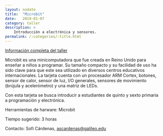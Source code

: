```yaml
---
layout: nodate
title:  "Microbit"
date:   2019-01-07
category: taller
description: >
    Introducción a electrónica y sensores.
permalink: /:categories/:title.html
---
```


<a href="{{ site.url }}assets/microbit-info.pdf">Información completa del taller</a>

Microbit es una minicomputadora que fue creada en Reino Unido para enseñar a niños a programar. Su tamaño compacto y su facilidad de uso ha sido clave para que este sea utilizado en diversos centros educativos internacionales. La tarjeta cuenta con un procesador ARM Cortex, botones, sensor de calor, sensor de luz, I/O generales, sensores de movimiento (brújula y acelerómetro) y una matriz de LEDs.

Con esta tarjeta se busca introducir a estudiantes de quinto y sexto primaria a programación y electrónica.

Herramientas de harware: Microbit

Tiempo sugerido: 3 horas

Contacto: Sofi Cárdenas, ascardenas@galileo.edu
